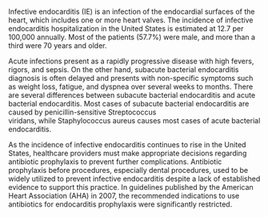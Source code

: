 Infective endocarditis (IE) is an infection of the endocardial surfaces of the heart, which includes one or more heart valves. The incidence of infective endocarditis hospitalization in the United States is estimated at 12.7 per 100,000 annually. Most of the patients (57.7%) were male, and more than a third were 70 years and older.

Acute infections present as a rapidly progressive disease with high fevers, rigors, and sepsis. On the other hand, subacute bacterial endocarditis diagnosis is often delayed and presents with non-specific symptoms such as weight loss, fatigue, and dyspnea over several weeks to months. There are several differences between subacute bacterial endocarditis and acute bacterial endocarditis. Most cases of subacute bacterial endocarditis are caused by penicillin-sensitive Streptococcus viridans, while Staphylococcus aureus causes most cases of acute bacterial endocarditis.

As the incidence of infective endocarditis continues to rise in the United States, healthcare providers must make appropriate decisions regarding antibiotic prophylaxis to prevent further complications. Antibiotic prophylaxis before procedures, especially dental procedures, used to be widely utilized to prevent infective endocarditis despite a lack of established evidence to support this practice. In guidelines published by the American Heart Association (AHA) in 2007, the recommended indications to use antibiotics for endocarditis prophylaxis were significantly restricted.